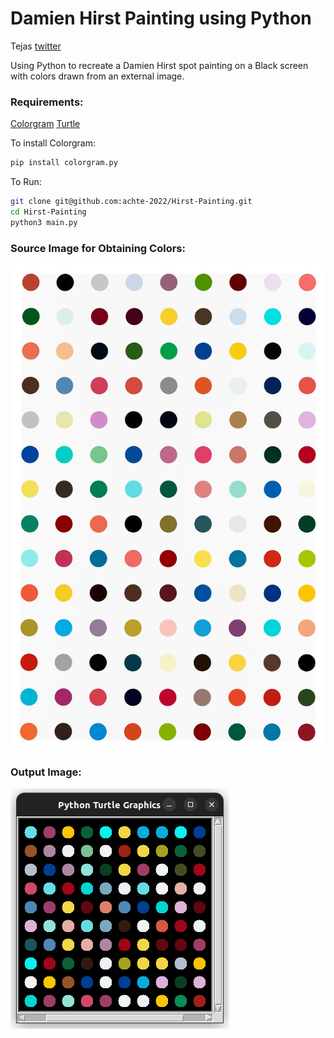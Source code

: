 # Damien Hirst Painting using Python

Tejas [twitter](https://twitter.com/achte_te)

Using Python to recreate a Damien Hirst spot painting on a Black screen with colors drawn from an external image.

### Requirements:
[Colorgram](https://pypi.org/project/colorgram.py/)
[Turtle](https://docs.python.org/3/library/turtle.html)


To install Colorgram:

```sh
pip install colorgram.py
```

To Run:

```sh
git clone git@github.com:achte-2022/Hirst-Painting.git
cd Hirst-Painting
python3 main.py
```

### Source Image for Obtaining Colors:

![image](images/painting.jpg)


### Output Image:

![image](images/hirst_painting.png)
